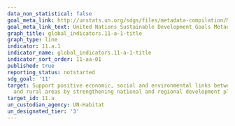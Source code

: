 ```yaml
---
data_non_statistical: false
goal_meta_link: http://unstats.un.org/sdgs/files/metadata-compilation/Metadata-Goal-11.pdf
goal_meta_link_text: United Nations Sustainable Development Goals Metadata (pdf 2066kB)
graph_title: global_indicators.11-a-1-title
graph_type: line
indicator: 11.a.1
indicator_name: global_indicators.11-a-1-title
indicator_sort_order: 11-aa-01
published: true
reporting_status: notstarted
sdg_goal: '11'
target: Support positive economic, social and environmental links between urban, peri-urban
  and rural areas by strengthening national and regional development planning
target_id: 11.a
un_custodian_agency: UN-Habitat
un_designated_tier: '3'
---
```

